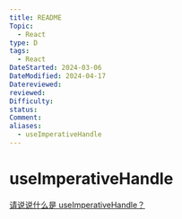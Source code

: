 ```yaml
---
title: README
Topic:
  - React
type: D
tags:
  - React
DateStarted: 2024-03-06
DateModified: 2024-04-17
Datereviewed: 
reviewed: 
Difficulty: 
status: 
Comment: 
aliases:
  - useImperativeHandle
---
```


# useImperativeHandle

[请说说什么是 useImperativeHandle？](https://github.com/haizlin/fe-interview/issues/708)
